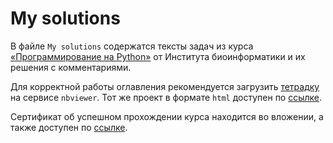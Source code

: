 # My solutions

В файле `My solutions` содержатся тексты задач из курса [«Программирование на Python»](https://stepik.org/course/67/info) от Института биоинформатики и их решения c комментариями.

Для корректной работы оглавления рекомендуется загрузить [тетрадку](https://nbviewer.org/github/data-analyst-and-financier/python_programming_course/blob/910013308fa6f9ee05e09384ff8fa15c6faa5fee/My%20solutions.ipynb) на сервисе `nbviewer`.  Тот же проект в формате `html` доступен по [ссылке](https://github.com/data-analyst-and-financier/python_programming_course/blob/main/My%20solutions.html).

Сертификат об успешном прохождении курса находится во вложении, а также доступен по [ссылке](https://stepik.org/cert/2134362).
